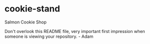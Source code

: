 # cookie-stand
Salmon Cookie Shop

Don't overlook this README file, very important first impression when someone is viewing your repository. - Adam